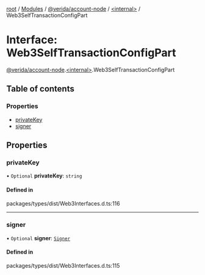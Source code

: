 [root](../README.md) / [Modules](../modules.md) / [@verida/account-node](../modules/verida_account_node.md) / [<internal\>](../modules/verida_account_node._internal_.md) / Web3SelfTransactionConfigPart

# Interface: Web3SelfTransactionConfigPart

[@verida/account-node](../modules/verida_account_node.md).[<internal\>](../modules/verida_account_node._internal_.md).Web3SelfTransactionConfigPart

## Table of contents

### Properties

- [privateKey](verida_account_node._internal_.Web3SelfTransactionConfigPart.md#privatekey)
- [signer](verida_account_node._internal_.Web3SelfTransactionConfigPart.md#signer)

## Properties

### privateKey

• `Optional` **privateKey**: `string`

#### Defined in

packages/types/dist/Web3Interfaces.d.ts:116

___

### signer

• `Optional` **signer**: [`Signer`](../classes/verida_account_node._internal_.Signer.md)

#### Defined in

packages/types/dist/Web3Interfaces.d.ts:115
